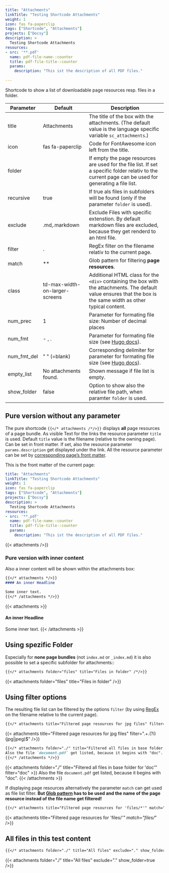 ```yaml
---
title: "Attachments"
linkTitle: "Testing Shortcode Attachments"
weight: 1
icon: fas fa-paperclip
tags: ["Shortcode", "Attachments"]
projects: ["Docsy"]
description: >
  Testing Shortcode Attachments
resources:
- src: '**.pdf'
  name: pdf-file-name-:counter
  title: pdf-file-title-:counter
  params:
    description: "This ist the description of all PDF files."
  
---
```


Shortcode to show a list of downloadable page resources resp. files in a folder.

| Parameter        | Default    | Description  |
| ---------------- |------------| ------------|
| title | Attachments | The title of the box with the attachments. (The default value is the language specific variable `sc_attachments`.)
| icon |  fas fa-paperclip| Code for FontAwesome icon left from the title.
| folder | | If empty the page resources are used for the file list. If set a specific folder relativ to the current page can be used for generating a file list.
| recursive |  true | If true als files in subfolders will be found (only if the parameter `folder` is used).
| exclude | .md,.markdown | Exclude Files with specific extenstion. By default markdown files are excluded, because they get renderd to an html file.
| filter | . | RegEx filter on the filename relativ to the current page.
| match | ** | Glob pattern for filtering __page resources__.
| class | td-max-width-on-larger-screens | Additional HTML class for the `<div>` containing the box with the attachments. The default value ensures that the box is the same width as other typical content.
| num_prec | 1 | Parameter for formating file size: Number of decimal places
| num_fmt | - , .| Parameter for formating file size (see [Hugo docs](https://gohugo.io/functions/numfmt/)).
| num_fmt_del | " " (=blank) | Corresponding delimiter for parameter for formating file size (see [Hugo docs](https://gohugo.io/functions/numfmt/)).
| empty_list |  No attachments found. | Shown message if file list is empty.
| show_folder | false | Option to show also the relative file path, when paramter `folder` is used.


## Pure version without any parameter

The pure shortcode `{{</* attachments /*/>}}` displays __all__ page resources of a page bundle. As visible Text for the links the resource parameter `title` is used. Default `title` value is the filename (relative to the owning page). Can be set in front matter.
 If set, also the resource parameter `params.description` get displayed under the link. All the resource parameter can be set by [corresponding page’s front matter](https://gohugo.io/content-management/page-resources/#page-resources-metadata "Link to official Hugo docs").

This is the front matter of the current page:

```yaml
title: "Attachments"
linkTitle: "Testing Shortcode Attachments"
weight: 1
icon: fas fa-paperclip
tags: ["Shortcode", "Attachments"]
projects: ["Docsy"]
description: >
  Testing Shortcode Attachments
resources:
- src: '**.pdf'
  name: pdf-file-name-:counter
  title: pdf-file-title-:counter
  params:
    description: "This ist the description of all PDF files."
```

{{< attachments />}}

### Pure version with inner content

Also a inner content will be shown within the attachments box:
```md
{{</* attachments */>}}
#### An inner Headline

Some inner text.
{{</* /attachments */>}}
```

{{< attachments >}}
#### An inner Headline

Some inner text.
{{< /attachments >}}

## Using spezific Folder

Especially for __none page bundles__ (not `index.md` or `_index.md`) it is also possible to set a specific subfolder for attachments::  
```md
{{</* attachments folder="files" title="Files in folder" /*/>}}
```

{{< attachments folder="files" title="Files in folder" />}}

## Using filter options

The resulting file list can be filtered by the options `filter` (by using [RegEx](https://gohugo.io/functions/findre/ "Docs from used Hugo function for RegEx filtering.") on the filename relative to the current page). 

```md
{{</* attachments title="Filtered page resources for jpg files" filter=".+\.(?i)(jpg|jpeg)$" /*/>}}
```

{{< attachments title="Filtered page resources for jpg files" filter=".+\.(?i)(jpg|jpeg)$" />}}

```md
{{</* attachments folder="./" title="Filtered all files in base folder for 'doc'" filter="doc" */>}}
Also the file `document.pdf` get listed, because it begins with "doc".
{{</* /attachments */>}}
```

{{< attachments folder="./" title="Filtered all files in base folder for 'doc'" filter="doc" >}}
Also the file `document.pdf` get listed, because it begins with "doc".
{{< /attachments >}}

If displaying page resources alternatively the parameter `match` can get used as file list filter. __But [Glob pattern](https://gohugo.io/content-management/page-resources/#pattern-matching "Link to pattern examples") has to be used and the name of the page resource instead of the file name get filtered!__

```md
{{</* attachments title="Filtered page resources for 'files/*'" match="files/*" /*/>}}
```

{{< attachments title="Filtered page resources for 'files/*'" match="files/*" />}}

## All files in this test content
```md
{{</* attachments folder="./" title="All files" exclude="." show_folder=true /*/>}}
```

{{< attachments folder="./" title="All files" exclude="." show_folder=true />}}
